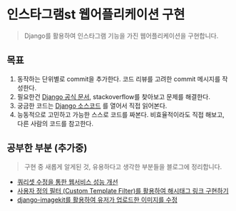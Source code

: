 # 인스타그램st  웹어플리케이션 구현
> Django를 활용하여 인스타그램 기능을 가진 웹어플리케이션을 구현합니다.

## 목표

1. 동작하는 단위별로 commit을 추가한다. 코드 리뷰를 고려한 commit 메시지를 작성한다.
2. 필요한건 [Django 공식 문서](https://docs.djangoproject.com/en/1.11/), stackoverflow를 찾아보고 문제를 해결한다.
3. 궁금한 코드는 [Django 소스코드](https://github.com/django/django/tree/1.10.6/django) 를 열어서 직접 읽어본다.
4. 능동적으로 고민하고 가능한 스스로 코드를 짜본다. 비효율적이라도 직접 해보고, 다른 사람의 코드를 참고한다.


## 공부한 부분 (추가중)
> 구현 중 새롭게 알게된 것, 유용하다고 생각한 부분들을 블로그에 정리합니다.

- [쿼리셋 수정을 통한 웹서비스 성능 개선](https://wayhome25.github.io/django/2017/06/20/selected_related_prefetch_related/)
- [사용자 정의 필터 (Custom Template Filter)를 활용하여 해시태그 링크 구현하기](https://wayhome25.github.io/django/2017/06/22/custom-template-filter/)
- [django-imagekit를 활용하여 유저가 업로드한 이미지를 수정](https://wayhome25.github.io/django/2017/05/11/image-thumbnail/)
